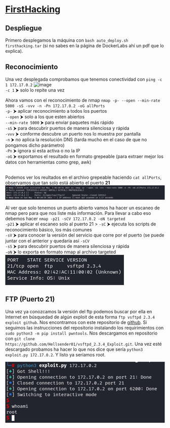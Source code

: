 # [FirstHacking](https://dockerlabs.es/)

## Despliegue

Primero desplegamos la máquina con ```bash auto_deploy.sh firsthacking.tar``` (si no sabes en la página de DockerLabs ahí un pdf que lo explica).


## Reconocimiento

Una vez desplegada comprobamos que tenemos conectividad con ```ping -c 1 172.17.0.2``` 
![image](https://github.com/TerrorAterrador/WriteUps/assets/146730674/368749d2-be71-4603-acc4-b4e7438e7092)
<br>
`-c 1` ⮞ solo lo repite una vez<br>

Ahora vamos con el reconocimiento de nmap ```nmap -p- --open --min-rate 5000 -sS -vvv -n -Pn 172.17.0.2 -oG allPorts``` <br>
`-p-` ⮞ aplicar reconocimiento a todos los puertos <br>
`--open` ⮞ solo a los que esten abiertos <br>
`--min-rate 5000` ⮞ para enviar paquetes más rápido <br> 
`-sS` ⮞ para descubrir puertos de manera silenciosa y rápida <br> 
`-vvv` ⮞ conforme descubre un puerto nos lo muestra por pantalla <br> 
`-n` ⮞ no aplica la resolución DNS (tarda mucho en el caso de que no pongamos dicho parámetro)<br> 
`-Pn` ⮞ ignora si esta activa o no la IP<br> 
`-oG` ⮞ exportamos el resultado en formato grepeable (para extraer mejor los datos con herramientas como grep, awk) <br>
<br>

Podemos ver los reultados en el archivo grepeable haciendo ```cat allPorts```, observamos que tan solo está abierto el puerto **21**<br>
![nmap](image-1.png) 
<br>

Al ver que solo tenemos un puerto abierto vamos ha hacer un escaneo de nmap pero para que nos liste más información. Para llevar a cabo eso debemos hacer ```nmap -p21 -sCV 172.17.0.2 -oN targeted``` <br>
`-p21` ⮞ aplicar el escaneo solo al puerto 21 >
`-sC` ⮞ ejecuta los scripts de reconocimiento básico, los más comunes <br> 
`-sV` ⮞ para conocer la versión del servicio que corre por el puerto (se puede juntar con el anterior y quedaría así `-sCV`<br> 
`-sS` ⮞ para descubrir puertos de manera silenciosa y rápida <br> 
`-oN` ⮞ lo exporta en formato nmap al archivo targeted<br> 
![targeted](image-2.png)
<br>

## FTP (Puerto 21)

Una vez ya conozcamos la versión del ftp podemos buscar por ella en Internet en búsquedad de algún exploit de esta forma ```ftp vsftpd 2.3.4 exploit github```. Nos encontramos con este repositorio de [github](https://github.com/Hellsender01/vsftpd_2.3.4_Exploit). Si seguimos las instrucciones del repositorio instalando los requirimientos con ```sudo python3 -m pip install pwntools```. Nos descargamos en repositorio con ```git clone https://github.com/Hellsender01/vsftpd_2.3.4_Exploit.git```. Una vez esté descargado probamos ha hacer lo que nos dice que sería ```python3 exploit.py 172.17.0.2```. Y listo ya seríamos root.

![alt text](image-3.png)
